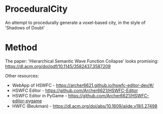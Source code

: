 # ProceduralCity
An attempt to procedurally generate a voxel-based city, in the style of 'Shadows of Doubt'

# Method
The paper: 'Hierarchical Semantic Wave Function Collapse' looks promising: https://dl.acm.org/doi/pdf/10.1145/3582437.3587209

Other resources:
* WebApp of HSWFC - https://archer6621.github.io/hswfc-editor-dev/#/
* HSWFC Editor - https://github.com/Archer6621/HSWFC-Editor
* HSWFC Editor in PyGame - https://github.com/Archer6621/HSWFC-editor-pygame
* HWFC (Beukman) - https://dl.acm.org/doi/abs/10.1609/aiide.v19i1.27498

